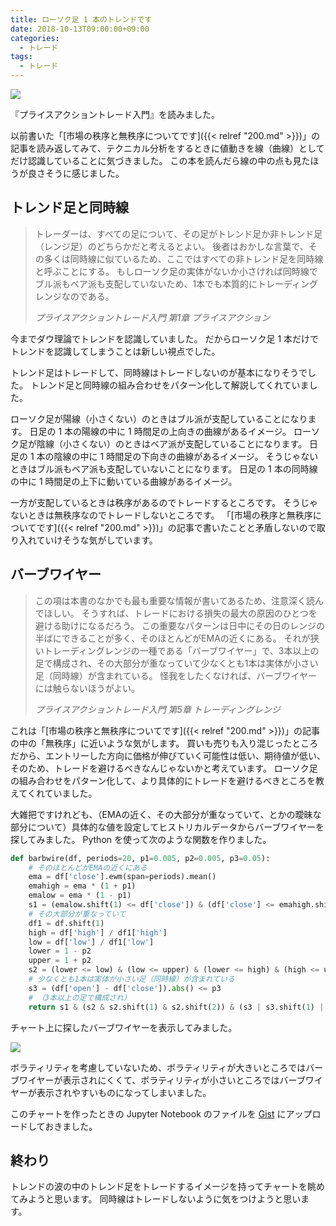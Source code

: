 ```yaml
---
title: ローソク足 1 本のトレンドです
date: 2018-10-13T09:00:00+09:00
categories:
  - トレード
tags:
  - トレード
---
```


[![](https://images-na.ssl-images-amazon.com/images/I/51Gj04YDOeL.jpg)](https://www.amazon.co.jp/dp/4775971735/)

『プライスアクショントレード入門』を読みました。

<!--more-->

以前書いた「[市場の秩序と無秩序についてです]({{< relref "200.md" >}})」の記事を読み返してみて、テクニカル分析をするときに値動きを線（曲線）としてだけ認識していることに気づきました。
この本を読んだら線の中の点も見たほうが良さそうに感じました。

## トレンド足と同時線

> トレーダーは、すべての足について、その足がトレンド足か非トレンド足（レンジ足）のどちらかだと考えるとよい。
> 後者はおかしな言葉で、その多くは同時線に似ているため、ここではすべての非トレンド足を同時線と呼ぶことにする。
> もしローソク足の実体がないか小さければ同時線でブル派もベア派も支配していないため、1本でも本質的にトレーディングレンジなのである。
>
> <cite>プライスアクショントレード入門 第1章 プライスアクション</cite>

今までダウ理論でトレンドを認識していました。
だからローソク足 1 本だけでトレンドを認識してしまうことは新しい視点でした。

トレンド足はトレードして、同時線はトレードしないのが基本になりそうでした。
トレンド足と同時線の組み合わせをパターン化して解説してくれていました。

ローソク足が陽線（小さくない）のときはブル派が支配していることになります。
日足の 1 本の陽線の中に 1 時間足の上向きの曲線があるイメージ。
ローソク足が陰線（小さくない）のときはベア派が支配していることになります。
日足の 1 本の陰線の中に 1 時間足の下向きの曲線があるイメージ。
そうじゃないときはブル派もベア派も支配していないことになります。
日足の 1 本の同時線の中に 1 時間足の上下に動いている曲線があるイメージ。

一方が支配しているときは秩序があるのでトレードするところです。
そうじゃないときは無秩序なのでトレードしないところです。
「[市場の秩序と無秩序についてです]({{< relref "200.md" >}})」の記事で書いたことと矛盾しないので取り入れていけそうな気がしています。

## バーブワイヤー

> この項は本書のなかでも最も重要な情報が書いてあるため、注意深く読んでほしい。
> そうすれば、トレードにおける損失の最大の原因のひとつを避ける助けになるだろう。
> この重要なパターンは日中にその日のレンジの半ばにできることが多く、そのほとんどがEMAの近くにある。
> それが狭いトレーディングレンジの一種である「バーブワイヤー」で、3本以上の足で構成され、その大部分が重なっていて少なくとも1本は実体が小さい足（同時線）が含まれている。
> 怪我をしたくなければ、バーブワイヤーには触らないほうがよい。
>
> <cite>プライスアクショントレード入門 第5章 トレーディングレンジ</cite>

これは「[市場の秩序と無秩序についてです]({{< relref "200.md" >}})」の記事の中の「無秩序」に近いような気がします。
買いも売りも入り混じったところだから、エントリーした方向に価格が伸びていく可能性は低い、期待値が低い、そのため、トレードを避けるべきなんじゃないかと考えています。
ローソク足の組み合わせをパターン化して、より具体的にトレードを避けるべきところを教えてくれていました。

大雑把ですけれども、（EMAの近く、その大部分が重なっていて、とかの曖昧な部分について）具体的な値を設定してヒストリカルデータからバーブワイヤーを探してみました。
Python を使って次のような関数を作りました。

```python
def barbwire(df, periods=20, p1=0.005, p2=0.005, p3=0.05):
    # そのほとんどがEMAの近くにある
    ema = df['close'].ewm(span=periods).mean()
    emahigh = ema * (1 + p1)
    emalow = ema * (1 - p1)
    s1 = (emalow.shift(1) <= df['close']) & (df['close'] <= emahigh.shift(1))
    # その大部分が重なっていて
    df1 = df.shift(1)
    high = df['high'] / df1['high']
    low = df['low'] / df1['low']
    lower = 1 - p2
    upper = 1 + p2
    s2 = (lower <= low) & (low <= upper) & (lower <= high) & (high <= upper)
    # 少なくとも1本は実体が小さい足（同時線）が含まれている
    s3 = (df['open'] - df['close']).abs() <= p3
    # （3本以上の足で構成され）
    return s1 & (s2 & s2.shift(1) & s2.shift(2)) & (s3 | s3.shift(1) | s3.shift(2))
```

チャート上に探したバーブワイヤーを表示してみました。

![](/img/203-01.png)

ボラティリティを考慮していないため、ボラティリティが大きいところではバーブワイヤーが表示されにくくて、ボラティリティが小さいところではバーブワイヤーが表示されやすいものになってしまいました。

このチャートを作ったときの Jupyter Notebook のファイルを [Gist](https://gist.github.com/va2577/d610a9add8bf028891208c8d924d1b47) にアップロードしておきました。

## 終わり

トレンドの波の中のトレンド足をトレードするイメージを持ってチャートを眺めてみようと思います。
同時線はトレードしないように気をつけようと思います。
